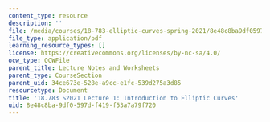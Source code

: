 ```yaml
---
content_type: resource
description: ''
file: /media/courses/18-783-elliptic-curves-spring-2021/8e48c8ba9df0597df419f53a7a79f720_MIT18_783S21_Slides1.pdf
file_type: application/pdf
learning_resource_types: []
license: https://creativecommons.org/licenses/by-nc-sa/4.0/
ocw_type: OCWFile
parent_title: Lecture Notes and Worksheets
parent_type: CourseSection
parent_uid: 34ce673e-528e-a9cc-e1fc-539d275a3d85
resourcetype: Document
title: '18.783 S2021 Lecture 1: Introduction to Elliptic Curves'
uid: 8e48c8ba-9df0-597d-f419-f53a7a79f720
---
```

